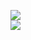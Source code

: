 ![](https://github-readme-streak-stats.herokuapp.com/?user=jxhnxllxn&theme=blue-green&hide_border=true) <br /> ![](https://github-readme-stats.vercel.app/api/top-langs/?username=jxhnxllxn&theme=blue-green&hide_border=true&include_all_commits=false&count_private=false&layout=compact)

<!-- Proudly created with GPRM ( https://gprm.itsvg.in ) 
